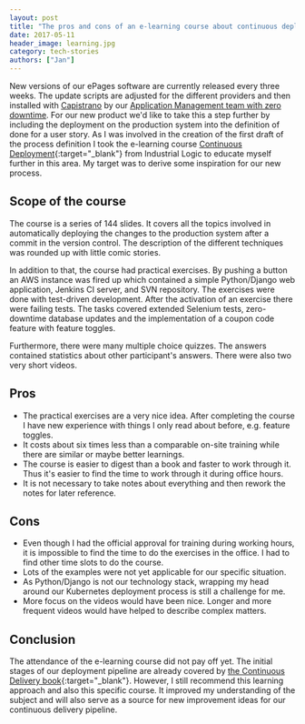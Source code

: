 ```yaml
---
layout: post
title: "The pros and cons of an e-learning course about continuous deployment"
date: 2017-05-11
header_image: learning.jpg
category: tech-stories
authors: ["Jan"]
---
```


New versions of our ePages software are currently released every three weeks.
The update scripts are adjusted for the different providers and then installed with [Capistrano](/blog/tech-stories/implementing-capistrano-as-configuration-management-tool/) by our [Application Management team with zero downtime](/blog/tech-stories/online-schema-updates-with-mysql/).
For our new product we'd like to take this a step further by including the deployment on the production system into the definition of done for a user story.
As I was involved in the creation of the first draft of the process definition I took the e-learning course [Continuous Deployment](https://elearning.industriallogic.com/gh/submit?Action=AlbumContentsAction&album=continuousDeployment&devLanguage=Python){:target="_blank"} from Industrial Logic to educate myself further in this area.
My target was to derive some inspiration for our new process.

## Scope of the course

The course is a series of 144 slides.
It covers all the topics involved in automatically deploying the changes to the production system after a commit in the version control.
The description of the different techniques was rounded up with little comic stories.

In addition to that, the course had practical exercises.
By pushing a button an AWS instance was fired up which contained a simple Python/Django web application, Jenkins CI server, and SVN repository.
The exercises were done with test-driven development.
After the activation of an exercise there were failing tests.
The tasks covered extended Selenium tests, zero-downtime database updates and the implementation of a coupon code feature with feature toggles.

Furthermore, there were many multiple choice quizzes.
The answers contained statistics about other participant's answers.
There were also two very short videos.

## Pros

* The practical exercises are a very nice idea.
After completing the course I have new experience with things I only read about before, e.g. feature toggles.
* It costs about six times less than a comparable on-site training while there are similar or maybe better learnings.
* The course is easier to digest than a book and faster to work through it.
Thus it's easier to find the time to work through it during office hours.
* It is not necessary to take notes about everything and then rework the notes for later reference.

## Cons

* Even though I had the official approval for training during working hours, it is impossible to find the time to do the exercises in the office.
I had to find other time slots to do the course.
* Lots of the examples were not yet applicable for our specific situation.
* As Python/Django is not our technology stack, wrapping my head around our Kubernetes deployment process is still a challenge for me.
* More focus on the videos would have been nice.
Longer and more frequent videos would have helped to describe complex matters.

## Conclusion

The attendance of the e-learning course did not pay off yet.
The initial stages of our deployment pipeline are already covered by [the Continuous Delivery book](https://martinfowler.com/books/continuousDelivery.html){:target="_blank"}.
However, I still recommend this learning approach and also this specific course.
It improved my understanding of the subject and will also serve as a source for new improvement ideas for our continuous delivery pipeline.
